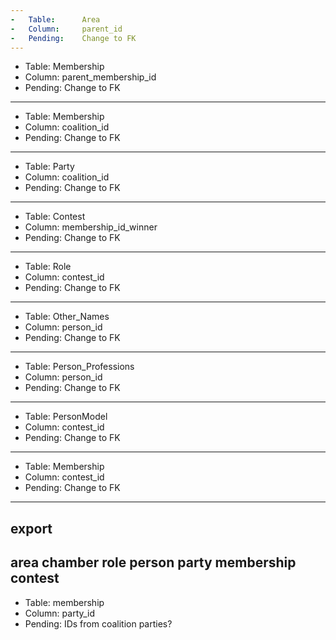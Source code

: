 ```yaml
---
-   Table:		Area
-   Column:		parent_id
-   Pending:	Change to FK
---
```

-   Table:		Membership
-   Column:		parent_membership_id
-   Pending:	Change to FK
---
-   Table:		Membership
-   Column:		coalition_id
-   Pending:	Change to FK
---
-   Table:		Party
-   Column:		coalition_id
-   Pending:	Change to FK
---
-   Table:		Contest
-   Column:		membership_id_winner
-   Pending:	Change to FK
---
-   Table:		Role
-   Column:		contest_id
-   Pending:	Change to FK
---
-   Table:		Other_Names
-   Column:		person_id
-   Pending:	Change to FK
---
-   Table:		Person_Professions
-   Column:		person_id
-   Pending:	Change to FK
---
-   Table:		PersonModel
-   Column:		contest_id
-   Pending:	Change to FK
---
-   Table:		Membership
-   Column:		contest_id
-   Pending:	Change to FK
---

export
---
area
chamber
role
person
party
membership
contest
---

-   Table:  membership
-   Column: party_id
-   Pending:    IDs from coalition parties?